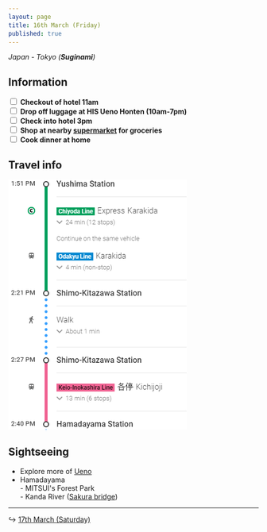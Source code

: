 ```yaml
---
layout: page
title: 16th March (Friday)
published: true
---
```


*Japan - Tokyo (**Suginami**)*

## Information

<div><input class="box" type="checkbox" name="161" /><label type="text" class="strikethrough"> <b>Checkout of hotel 11am</b></label><br /><input class="box" type="checkbox" name="162" /><label type="text" class="strikethrough">&nbsp;<b>Drop off luggage at HIS Ueno Honten (10am-7pm)</b></label><br /><input class="box" type="checkbox" name="163" /><label type="text" class="strikethrough"> <b>Check into hotel 3pm</b></label><br /><input class="box" type="checkbox" name="164" /><label type="text" class="strikethrough"> <b>Shop at nearby <a href="https://www.google.com.au/maps/dir/168-0072,+Japan/SEIYU+Hamadayama,+3+Chome-29-6+Hamadayama,+Suginami-ku,+T%C5%8Dky%C5%8D-to+168-0065,+Japan/@35.6816331,139.6238543,17.75z/data=!4m15!4m14!1m5!1m1!1s0x6018f218688d66b5:0x77d37f09ab7d76af!2m2!1d139.6222585!2d35.6809465!1m5!1m1!1s0x6018f23f01bcd7d1:0xd7dc41981325a3fc!2m2!1d139.627473!2d35.68282!3e2!5i1">supermarket</a> for groceries</b></label><br /><input class="box" type="checkbox" name="165" /><label type="text" class="strikethrough"> <b>Cook dinner at home</b></label></div>

## Travel info

![](/uploads/versions/yushimatohama-1---x----359-504x---.PNG)

## Sightseeing

* Explore more of [Ueno](/days/week1/13mar/)
* Hamadayama<br>- MITSUI's Forest Park<br>- Kanda River ([Sakura bridge](https://www.google.com.au/maps/dir/35.6808787,139.6225607/Japan,+%E3%80%92168-0072+T%C5%8Dky%C5%8D-to,+Suginami-ku,+Takaidohigashi,+1+Chome%E2%88%925%E2%88%924,+%E6%97%A5%E6%9C%AC%E9%83%B5%E6%94%BF%E6%A0%AA%E5%BC%8F%E4%BC%9A%E7%A4%BE+%E6%9D%B1%E4%BA%AC%E9%AB%98%E4%BA%95%E6%88%B8%E3%83%AC%E3%82%AF%E3%83%AA%E3%82%A8%E3%83%BC%E3%82%B7%E3%83%A7%E3%83%B3%E3%82%BB%E3%83%B3%E3%82%BF%E3%83%BC+%E5%85%A5%E3%82%8A%E5%8F%A3/@35.6784603,139.6198463,17z/data=!4m9!4m8!1m0!1m5!1m1!1s0x6018f23b7e5cb51f:0x8de4d3d0ff97eae!2m2!1d139.622035!2d35.678456!3e2))

---

↪ [17th March (Saturday)](/days/week1/17mar)